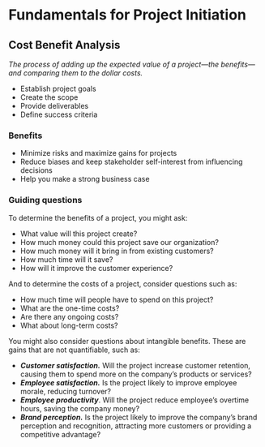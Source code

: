 # Fundamentals for Project Initiation

## Cost Benefit Analysis
_The process of adding up the expected value of a project—the benefits—and comparing them to the dollar costs._

* Establish project goals
* Create the scope
* Provide deliverables
* Define success criteria

### Benefits
* Minimize risks and maximize gains for projects
* Reduce biases and keep stakeholder self-interest from influencing decisions
* Help you make a strong business case

### Guiding questions
To determine the benefits of a project, you might ask:
* What value will this project create? 
* How much money could this project save our organization? 
* How much money will it bring in from existing customers?
* How much time will it save? 
* How will it improve the customer experience?

And to determine the costs of a project, consider questions such as:
* How much time will people have to spend on this project?
* What are the one-time costs?
* Are there any ongoing costs?
* What about long-term costs? 

You might also consider questions about intangible benefits. These are gains that are not quantifiable, such as:
* ___Customer satisfaction.___ Will the project increase customer retention, causing them to spend more on the company’s products or services? 
* ___Employee satisfaction.___ Is the project likely to improve employee morale, reducing turnover? 
* ___Employee productivity___. Will the project reduce employee’s overtime hours, saving the company money?
* ___Brand perception.___ Is the project likely to improve the company’s brand perception and recognition, attracting more customers or providing a competitive advantage?

